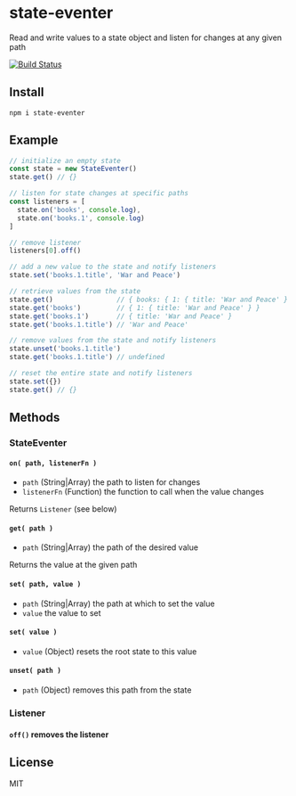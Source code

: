 # state-eventer

Read and write values to a state object and listen for changes at any given path

[![Build Status](https://travis-ci.org/will123195/state-eventer.svg?branch=master)](https://travis-ci.org/will123195/state-eventer)

## Install

```
npm i state-eventer
```

## Example

```js
// initialize an empty state
const state = new StateEventer()
state.get() // {}

// listen for state changes at specific paths
const listeners = [
  state.on('books', console.log),
  state.on('books.1', console.log)
]

// remove listener
listeners[0].off()

// add a new value to the state and notify listeners
state.set('books.1.title', 'War and Peace')

// retrieve values from the state
state.get()                // { books: { 1: { title: 'War and Peace' } } }
state.get('books')         // { 1: { title: 'War and Peace' } }
state.get('books.1')       // { title: 'War and Peace' }
state.get('books.1.title') // 'War and Peace'

// remove values from the state and notify listeners
state.unset('books.1.title')
state.get('books.1.title') // undefined

// reset the entire state and notify listeners
state.set({})
state.get() // {}

```

## Methods

### StateEventer

#### `on( path, listenerFn )`
- `path` (String|Array) the path to listen for changes
- `listenerFn` (Function) the function to call when the value changes

Returns `Listener` (see below)

#### `get( path )`
- `path` (String|Array) the path of the desired value

Returns the value at the given path

#### `set( path, value )`
- `path` (String|Array) the path at which to set the value
- `value` the value to set

#### `set( value )`
- `value` (Object) resets the root state to this value

#### `unset( path )`
- `path` (Object) removes this path from the state

### Listener

#### `off()` removes the listener

## License

MIT
